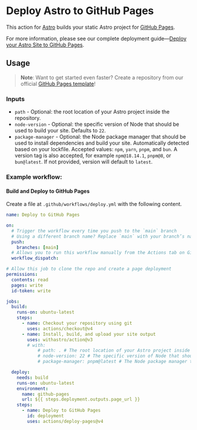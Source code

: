 # Deploy Astro to GitHub Pages

This action for [Astro](https://github.com/withastro/astro) builds your static Astro project for [GitHub Pages](https://pages.github.com/).

For more information, please see our complete deployment guide—[Deploy your Astro Site to GitHub Pages](https://docs.astro.build/en/guides/deploy/github/).

## Usage

> **Note**: Want to get started even faster? Create a repository from our official [GitHub Pages template](https://github.com/withastro/github-pages)!

### Inputs

- `path` - Optional: the root location of your Astro project inside the repository.
- `node-version` - Optional: the specific version of Node that should be used to build your site. Defaults to `22`.
- `package-manager` - Optional: the Node package manager that should be used to install dependencies and build your site. Automatically detected based on your lockfile. Accepted values: `npm`, `yarn`, `pnpm`, and `bun`. A version tag is also accepted, for example `npm@18.14.1`, `pnpm@8`, or `bun@latest`. If not provided, version will default to `latest`.

### Example workflow:

#### Build and Deploy to GitHub Pages

Create a file at `.github/workflows/deploy.yml` with the following content.

```yml
name: Deploy to GitHub Pages

on:
  # Trigger the workflow every time you push to the `main` branch
  # Using a different branch name? Replace `main` with your branch’s name
  push:
    branches: [main]
  # Allows you to run this workflow manually from the Actions tab on GitHub.
  workflow_dispatch:

# Allow this job to clone the repo and create a page deployment
permissions:
  contents: read
  pages: write
  id-token: write

jobs:
  build:
    runs-on: ubuntu-latest
    steps:
      - name: Checkout your repository using git
        uses: actions/checkout@v4
      - name: Install, build, and upload your site output
        uses: withastro/action@v3
        # with:
            # path: . # The root location of your Astro project inside the repository. (optional)
            # node-version: 22 # The specific version of Node that should be used to build your site. Defaults to 22. (optional)
            # package-manager: pnpm@latest # The Node package manager that should be used to install dependencies and build your site. Automatically detected based on your lockfile. (optional)

  deploy:
    needs: build
    runs-on: ubuntu-latest
    environment:
      name: github-pages
      url: ${{ steps.deployment.outputs.page_url }}
    steps:
      - name: Deploy to GitHub Pages
        id: deployment
        uses: actions/deploy-pages@v4
```
